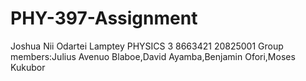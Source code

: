 # PHY-397-Assignment
Joshua Nii Odartei Lamptey
PHYSICS 3
8663421
20825001
Group members:Julius Avenuo Blaboe,David Ayamba,Benjamin Ofori,Moses Kukubor
